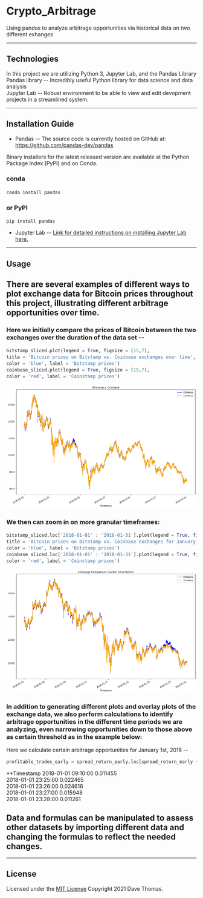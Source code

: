# Crypto_Arbitrage
Using pandas to analyze arbitrage opportunities via historical data on two different exhanges  

---

## Technologies

In this project we are utilizing Python 3, Jupyter Lab, and the Pandas Library  
Pandas library -- Incredibly useful Python library for data science and data analysis  
Jupyter Lab -- Robust environment to be able to view and edit devopment projects in a streamlined system.

---

## Installation Guide

* Pandas -- The source code is currently hosted on GitHub at: https://github.com/pandas-dev/pandas

Binary installers for the latest released version are available at the Python Package Index (PyPI) and on Conda.

### conda
`conda install pandas`
### or PyPI
`pip install pandas`

* Jupyter Lab -- 
    [Link for detailed instructions on installing Jupyter Lab here.](https://jupyter.org/install)



---

## Usage

## There are several examples of different ways to plot exchange data for Bitcoin prices throughout this project, illustrating different arbitrage opportunities over time.

### Here we initially compare the prices of Bitcoin between the two exchanges over the duration of the data set --  

```python 
bitstamp_sliced.plot(legend = True, figsize = (15,7), 
title = 'Bitcoin prices on Bitstamp vs. Coinbase exchanges over time',
color = 'blue', label = 'Bitstamp prices')
coinbase_sliced.plot(legend = True, figsize = (15,7), 
color = 'red', label = 'Coinstamp prices')
```  

![Bitstamp vs. Coinbase Bitcoin Prices](./Resources/project_images/bitVstamp1.png)

### We then can zoom in on more granular timeframes:  

```python  
bitstamp_sliced.loc['2018-01-01' : '2018-01-31'].plot(legend = True, figsize = (15,7), 
title = 'Bitcoin prices on Bitstamp vs. Coinbase exchanges for January 2018',
color = 'blue', label = 'Bitstamp prices')
coinbase_sliced.loc['2018-01-01' : '2018-01-31'].plot(legend = True, figsize = (15,7), 
color = 'red', label = 'Coinstamp prices') 
```  

![Plot of prices for the month of January only](./Resources/project_images/bitVstamp_january.png)  

### In addition to generating different plots and overlay plots of the exchange data, we also perform calculations to identify arbitrage opportunities in the different time periods we are analyzing, even narrowing opportunities down to those above as certain threshold as in the example below:  

Here we calculate certain arbitrage opportunities for January 1st, 2018 --  

```python  
profitable_trades_early = spread_return_early.loc[spread_return_early > 0.01] 
```

**Timestamp
2018-01-01 09:10:00    0.011455  
2018-01-01 23:25:00    0.022465  
2018-01-01 23:26:00    0.024616  
2018-01-01 23:27:00    0.015948  
2018-01-01 23:28:00    0.011261

## Data and formulas can be manipulated to assess other datasets by importing different data and changing the formulas to reflect the needed changes.





---

## License

Licensed under the [MIT License](https://github.com/git/git-scm.com/blob/main/MIT-LICENSE.txt)  Copyright 2021 Dave Thomas.
